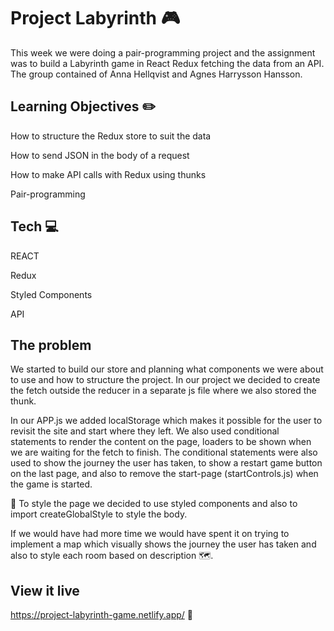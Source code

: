 # Project Labyrinth :video_game: 

This week we were doing a pair-programming project and the assignment was to build a Labyrinth game in React Redux fetching the data from an API. 
The group contained of Anna Hellqvist and Agnes Harrysson Hansson. 

## Learning Objectives :pencil2:

How to structure the Redux store to suit the data

How to send JSON in the body of a request

How to make API calls with Redux using thunks

Pair-programming 

## Tech :computer: 

REACT

Redux

Styled Components

API

## The problem

We started to build our store and planning what components we were about to use and how to structure the project. 
In our project we decided to create the fetch outside the reducer in a separate js file where we also stored the thunk.   

In our APP.js we added localStorage which makes it possible for the user to revisit the site and start where they left. We also used conditional statements to render the content on the page, loaders to be shown when we are waiting for the fetch to finish. The conditional statements were also used to show the journey the user has taken, to show a restart game button on the last page, and also to remove the start-page (startControls.js) when the game is started. 

:art: To style the page we decided to use styled components and also to import createGlobalStyle to style the body. 

If we would have had more time we would have spent it on trying to implement a map which visually shows the journey the user has taken and also to style each room based on description :world_map:.

## View it live

https://project-labyrinth-game.netlify.app/ :star2: 

